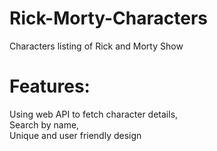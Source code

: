 # Rick-Morty-Characters
Characters listing of Rick and Morty Show

# Features:<br>
Using web API to fetch character details,<br>
Search by name,<br>
Unique and user friendly design

